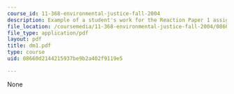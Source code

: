 ```yaml
---
course_id: 11-368-environmental-justice-fall-2004
description: Example of a student's work for the Reaction Paper 1 assignment.
file_location: /coursemedia/11-368-environmental-justice-fall-2004/08660d2144215937be9b2a402f9119e5_dm1.pdf
file_type: application/pdf
layout: pdf
title: dm1.pdf
type: course
uid: 08660d2144215937be9b2a402f9119e5

---
```

None